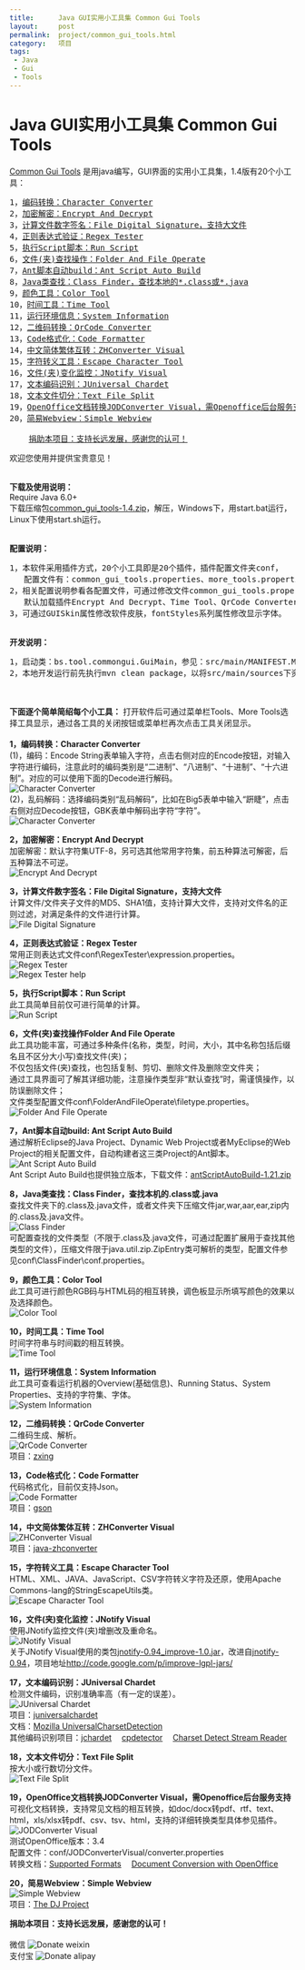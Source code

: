 ```yaml
--- 
title:      Java GUI实用小工具集 Common Gui Tools
layout:     post
permalink:  project/common_gui_tools.html
category:   项目
tags: 
 - Java
 - Gui
 - Tools
---
```


Java GUI实用小工具集 Common Gui Tools
=====================================

<a href="https://github.com/baishui2004/common_gui_tools" target="_blank">Common Gui Tools</a> 是用java编写，GUI界面的实用小工具集，1.4版有20个小工具：

<pre>
1，<a href="#Character Converter">编码转换：Character Converter</a>
2，<a href="#Encrypt And Decrypt">加密解密：Encrypt And Decrypt</a>
3，<a href="#File Digital Signature">计算文件数字签名：File Digital Signature，支持大文件</a>
4，<a href="#Regex Tester">正则表达式验证：Regex Tester</a>
5，<a href="#Run Script">执行Script脚本：Run Script</a>
6，<a href="#Folder And File Operate">文件(夹)查找操作：Folder And File Operate</a>
7，<a href="#Ant Script Auto Build">Ant脚本自动build：Ant Script Auto Build</a>
8，<a href="#Class Finder">Java类查找：Class Finder，查找本地的*.class或*.java</a>
9，<a href="#Color Tool">颜色工具：Color Tool</a>
10，<a href="#Time Tool">时间工具：Time Tool</a>
11，<a href="#System Information">运行环境信息：System Information</a>
12，<a href="#QrCode Converter">二维码转换：QrCode Converter</a>
13，<a href="#Code Formatter">Code格式化：Code Formatter</a>
14，<a href="#ZHConverter Visual">中文简体繁体互转：ZHConverter Visual</a>
15，<a href="#Escape Character Tool">字符转义工具：Escape Character Tool</a>
16，<a href="#JNotify Visual">文件(夹)变化监控：JNotify Visual</a>
17，<a href="#JUniversal Chardet">文本编码识别：JUniversal Chardet</a>
18，<a href="#Text File Split">文本文件切分：Text File Split</a>
19，<a href="#JODConverter Visual">OpenOffice文档转换JODConverter Visual，需Openoffice后台服务支持</a>
20，<a href="#Simple Webview">简易Webview：Simple Webview</a>

    <a href="#Donate">捐助本项目：支持长远发展，感谢您的认可！</a>
</pre>

   欢迎您使用并提供宝贵意见！


<br /><b>下载及使用说明：</b>
<br />Require Java 6.0+
<br />下载压缩包<a href="https://github.com/baishui2004/common_gui_tools/blob/master/dest/common_gui_tools-1.4.zip?raw=true">common_gui_tools-1.4.zip</a>，解压，Windows下，用start.bat运行，Linux下使用start.sh运行。
<!-- more -->

<br /><b>配置说明：</b> 
<pre>
1，本软件采用插件方式，20个小工具即是20个插件，插件配置文件夹conf，
   配置文件有：common_gui_tools.properties、more_tools.properties以及多个插件的配置；
2，相关配置说明参看各配置文件，可通过修改文件common_gui_tools.properties中属性CommonUseTools修改常用插件;
   默认加载插件Encrypt And Decrypt、Time Tool、QrCode Converter、Code Formatter； 
3，可通过GUISkin属性修改软件皮肤，fontStyles系列属性修改显示字体。
</pre>



<br /><b>开发说明：</b> 
<pre>
1，启动类：bs.tool.commongui.GuiMain，参见：src/main/MANIFEST.MF；
2，本地开发运行前先执行mvn clean package，以将src/main/sources下资源拷贝到target，否则运行时会找不到配置文件及图片；
</pre>



<br /><br /><b>下面逐个简单简绍每个小工具：</b> 打开软件后可通过菜单栏Tools、More Tools选择工具显示，通过各工具的关闭按钮或菜单栏再次点击工具关闭显示。
<br />
<br /><b>1，<a id="Character Converter">编码转换：Character Converter</a></b>
<br />(1)，编码：Encode String表单输入字符，点击右侧对应的Encode按钮，对输入字符进行编码，注意此时的编码类别是“二进制”、“八进制”、“十进制”、“十六进制”。对应的可以使用下面的Decode进行解码。
<br />
![Character Converter](https://raw.githubusercontent.com/baishui2004/common_gui_tools/master/documention/images/Character%20Converter-1.png)
<br />(2)，乱码解码：选择编码类别“乱码解码”，比如在Big5表单中输入“趼睫”，点击右侧对应Decode按钮，GBK表单中解码出字符“字符”。
<br />
![Character Converter](https://raw.githubusercontent.com/baishui2004/common_gui_tools/master/documention/images/Character%20Converter-2.png)

<b>2，<a id="Encrypt And Decrypt">加密解密：Encrypt And Decrypt</a></b> 
<br />加密解密：默认字符集UTF-8，另可选其他常用字符集，前五种算法可解密，后五种算法不可逆。
<br />
![Encrypt And Decrypt](https://raw.githubusercontent.com/baishui2004/common_gui_tools/master/documention/images/Encrypt%20And%20Decrypt.png)

<b>3，<a id="File Digital Signature">计算文件数字签名：File Digital Signature，支持大文件</a></b> 
<br />计算文件/文件夹子文件的MD5、SHA1值，支持计算大文件，支持对文件名的正则过滤，对满足条件的文件进行计算。
<br />
![File Digital Signature](https://raw.githubusercontent.com/baishui2004/common_gui_tools/master/documention/images/File%20Digital%20Signature.png)

<b>4，<a id="Regex Tester">正则表达式验证：Regex Tester</a></b> 
<br />常用正则表达式文件conf\RegexTester\expression.properties。
<br />
![Regex Tester](https://raw.githubusercontent.com/baishui2004/common_gui_tools/master/documention/images/Regex%20Tester.png)
<br />
![Regex Tester help](https://raw.githubusercontent.com/baishui2004/common_gui_tools/master/documention/images/Regex%20Tester-help.png)

<b>5，<a id="Run Script">执行Script脚本：Run Script</a></b>
<br />此工具简单目前仅可进行简单的计算。
<br />
![Run Script](https://raw.githubusercontent.com/baishui2004/common_gui_tools/master/documention/images/Run%20Script.png)

<b>6，<a id="Folder And File Operate">文件(夹)查找操作Folder And File Operate</a></b>
<br />此工具功能丰富，可通过多种条件(名称，类型，时间，大小，其中名称包括后缀名且不区分大小写)查找文件(夹)； 
<br />不仅包括文件(夹)查找，也包括复制、剪切、删除文件及删除空文件夹；
<br />通过工具界面可了解其详细功能，注意操作类型非“默认查找”时，需谨慎操作，以防误删除文件；
<br />文件类型配置文件conf\FolderAndFileOperate\filetype.properties。
<br />
![Folder And File Operate](https://raw.githubusercontent.com/baishui2004/common_gui_tools/master/documention/images/Folder%20And%20File%20Operate.png)

<b>7，<a id="Ant Script Auto Build">Ant脚本自动build: Ant Script Auto Build</a></b>
<br />通过解析Eclipse的Java Project、Dynamic Web Project或者MyEclipse的Web Project的相关配置文件，自动构建者这三类Project的Ant脚本。
<br />
![Ant Script Auto Build](https://raw.githubusercontent.com/baishui2004/common_gui_tools/master/documention/images/Ant%20Script%20Auto%20Build.png)
<br />Ant Script Auto Build也提供独立版本，下载文件：<a href="https://github.com/baishui2004/common_gui_tools/blob/master/dest/antScriptAutoBuild-1.21.zip?raw=true">antScriptAutoBuild-1.21.zip</a>

<b>8，<a id="Class Finder">Java类查找：Class Finder，查找本机的.class或.java</a></b>
<br />查找文件夹下的.class及.java文件，或者文件夹下压缩文件jar,war,aar,ear,zip内的.class及.java文件。
<br />
![Class Finder](https://raw.githubusercontent.com/baishui2004/common_gui_tools/master/documention/images/Class%20Finder.png)
<br />可配置查找的文件类型（不限于.class及.java文件，可通过配置扩展用于查找其他类型的文件），压缩文件限于java.util.zip.ZipEntry类可解析的类型，配置文件参见conf\ClassFinder\conf.properties。

<b>9，<a id="Color Tool">颜色工具：Color Tool</a></b>
<br />此工具可进行颜色RGB码与HTML码的相互转换，调色板显示所填写颜色的效果以及选择颜色。
<br />
![Color Tool](https://raw.githubusercontent.com/baishui2004/common_gui_tools/master/documention/images/Color%20Tool.png)

<b>10，<a id="Time Tool">时间工具：Time Tool</a></b>
<br />时间字符串与时间戳的相互转换。
<br />
![Time Tool](https://raw.githubusercontent.com/baishui2004/common_gui_tools/master/documention/images/Time%20Tool.png)

<b>11，<a id="System Information">运行环境信息：System Information</a></b>
<br />此工具可查看运行机器的Overview(基础信息)、Running Status、System Properties、支持的字符集、字体。
<br />
![System Information](https://raw.githubusercontent.com/baishui2004/common_gui_tools/master/documention/images/System%20Information.png)

<b>12，<a id="QrCode Converter">二维码转换：QrCode Converter</a></b>
<br />二维码生成、解析。
<br />
![QrCode Converter](https://raw.githubusercontent.com/baishui2004/common_gui_tools/master/documention/images/QrCode%20Converter.png)
<br />项目：<a href="https://github.com/zxing/zxing" target="_blank">zxing</a>

<b>13，<a id="Code Formatter">Code格式化：Code Formatter</a></b>
<br />代码格式化，目前仅支持Json。
<br />
![Code Formatter](https://raw.githubusercontent.com/baishui2004/common_gui_tools/master/documention/images/Code%20Formatter.png)
<br />项目：<a href="https://github.com/google/gson" target="_blank">gson</a>

<b>14，<a id="ZHConverter Visual">中文简体繁体互转：ZHConverter Visual</a></b>
<br />
![ZHConverter Visual](https://raw.githubusercontent.com/baishui2004/common_gui_tools/master/documention/images/ZHConverter%20Visual.png)
<br />项目：<a href="http://code.google.com/p/java-zhconverter/" target="_blank">java-zhconverter</a>

<b>15，<a id="Escape Character Tool">字符转义工具：Escape Character Tool</a></b>
<br />HTML、XML、JAVA、JavaScript、CSV字符转义字符及还原，使用Apache Commons-lang的StringEscapeUtils类。
<br />
![Escape Character Tool](https://raw.githubusercontent.com/baishui2004/common_gui_tools/master/documention/images/Escape%20Character%20Tool.png)

<b>16，<a id="JNotify Visual">文件(夹)变化监控：JNotify Visual</a></b>
<br />使用JNotify监控文件(夹)增删改及重命名。
<br />
![JNotify Visual](https://raw.githubusercontent.com/baishui2004/common_gui_tools/master/documention/images/JNotify%20Visual.png)
<br />关于JNotify Visual使用的类包<a href="http://improve-lgpl-jars.googlecode.com/files/jnotify-0.94_improve-1.0.jar">jnotify-0.94_improve-1.0.jar</a>，改进自<a href="http://sourceforge.net/projects/jnotify/" target="_blank">jnotify-0.94</a>，项目地址<a href="http://code.google.com/p/improve-lgpl-jars/" target="_blank">http://code.google.com/p/improve-lgpl-jars/</a>

<b>17，<a id="JUniversal Chardet">文本编码识别：JUniversal Chardet</a></b>
<br />检测文件编码，识别准确率高（有一定的误差）。
<br />
![JUniversal Chardet](https://raw.githubusercontent.com/baishui2004/common_gui_tools/master/documention/images/JUniversal%20Chardet.png)
<br />项目：<a href="https://code.google.com/p/juniversalchardet/" target="_blank">juniversalchardet</a>
<br />文档：<a href="http://www-archive.mozilla.org/projects/intl/UniversalCharsetDetection.html" target="_blank">Mozilla UniversalCharsetDetection</a>
<br />其他编码识别项目：<a href="http://sourceforge.net/projects/jchardet/" target="_blank">jchardet</a>&emsp;&nbsp;<a href="http://sourceforge.net/projects/cpdetector/" target="_blank">cpdetector</a>&emsp;&nbsp;<a href="http://wing.comp.nus.edu.sg/~tanyeefa/downloads/charsetdetectstreamreader/" target="_blank">Charset Detect Stream Reader</a>

<b>18，<a id="Text File Split">文本文件切分：Text File Split</a></b>
<br />按大小或行数切分文件。
<br />
![Text File Split](https://raw.githubusercontent.com/baishui2004/common_gui_tools/master/documention/images/Text%20File%20Split.png)

<b>19，<a id="JODConverter Visual">OpenOffice文档转换JODConverter Visual，需Openoffice后台服务支持</a></b>
<br />可视化文档转换，支持常见文档的相互转换，如doc/docx转pdf、rtf、text、html，xls/xlsx转pdf、csv、tsv、html，支持的详细转换类型具体参见插件。
<br />
![JODConverter Visual](https://raw.githubusercontent.com/baishui2004/common_gui_tools/master/documention/images/JODConverter%20Visual.png)
<br />测试OpenOffice版本：3.4
<br />配置文件：conf/JODConverterVisual/converter.properties
<br />转换文档：<a href="http://www.artofsolving.com/opensource/jodconverter/guide/supportedformats" target="_blank">Supported Formats</a>&emsp;&nbsp;<a href="http://www.liferay.com/zh/community/wiki/-/wiki/Main/Document+Conversion+with+OpenOffice" target="_blank">Document Conversion with OpenOffice</a>

<b>20，<a id="Simple Webview">简易Webview：Simple Webview</a></b>
<br />
![Simple Webview](https://raw.githubusercontent.com/baishui2004/common_gui_tools/master/documention/images/Simple%20Webview.png)
<br />项目：<a href="https://sourceforge.net/projects/djproject/files/DJ Native Swing/" target="_blank">The DJ Project</a>

<b><a id="Donate">捐助本项目：支持长远发展，感谢您的认可！</a></b>
<br />
<br />微信
![Donate weixin](https://raw.githubusercontent.com/baishui2004/common_gui_tools/master/documention/images/donate/weixin.png)
<br />支付宝
![Donate alipay](https://raw.githubusercontent.com/baishui2004/common_gui_tools/master/documention/images/donate/alipay.jpg)